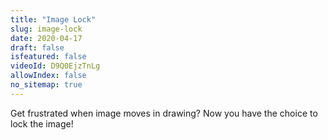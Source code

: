 ```yaml
---
title: "Image Lock"
slug: image-lock
date: 2020-04-17
draft: false
isfeatured: false
videoId: D9Q0EjzTnLg
allowIndex: false
no_sitemap: true
---
```




Get frustrated when image moves in drawing? Now you have the choice to lock the image!
